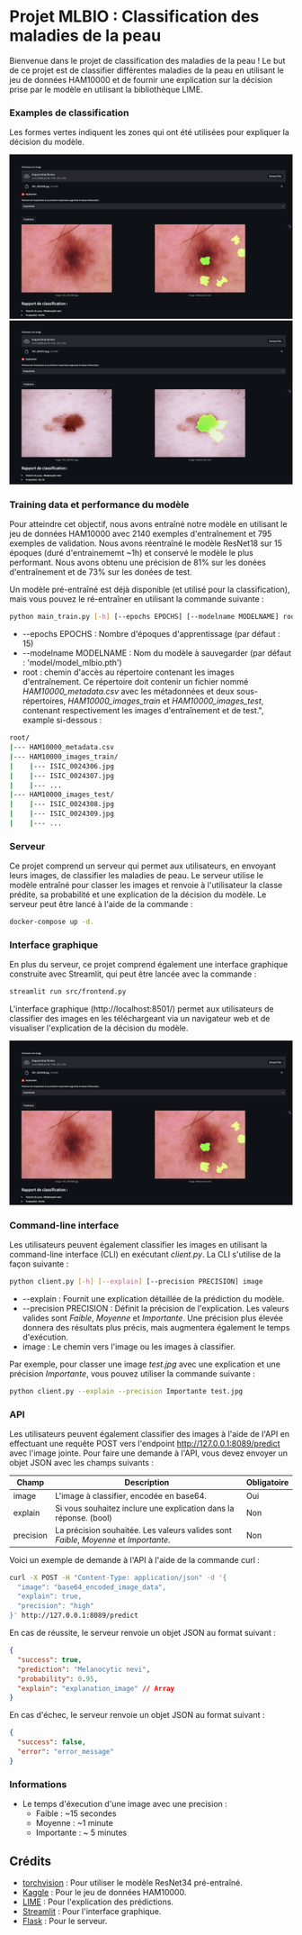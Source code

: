 # Projet MLBIO : Classification des maladies de la peau

Bienvenue dans le projet de classification des maladies de la peau ! Le but de ce projet est de classifier différentes maladies de la peau en utilisant le jeu de données HAM10000 et de fournir une explication sur la décision prise par le modèle en utilisant la bibliothèque LIME.

### Examples de classification

Les formes vertes indiquent les zones qui ont été utilisées pour expliquer la décision du modèle.

![alt text](images/frontend.png "Zones utilisées pour classifier l'image")
![alt text](images/mn_1.png "Zones utilisées pour classifier l'image")


### Training data et performance du modèle

Pour atteindre cet objectif, nous avons entraîné notre modèle en utilisant le jeu de données HAM10000 avec 2140 exemples d'entraînement et 795 exemples de validation. Nous avons réentraîné le modèle ResNet18 sur 15 époques (duré d'entrainememt ~1h) et conservé le modèle le plus performant. Nous avons obtenu une précision de 81% sur les donées d'entraînement et de 73% sur les donées de test.

Un modèle pré-entraîné est déjà disponible (et utilisé pour la classification), mais vous pouvez le ré-entraîner en utilisant la commande suivante :

```bash
python main_train.py [-h] [--epochs EPOCHS] [--modelname MODELNAME] root
```

- --epochs EPOCHS : Nombre d'époques d'apprentissage (par défaut : 15)
- --modelname MODELNAME : Nom du modèle à sauvegarder (par défaut : 'model/model_mlbio.pth')
- root : chemin d'accès au répertoire contenant les images d'entraînement. Ce répertoire doit contenir un fichier nommé *HAM10000_metadata.csv* avec les métadonnées et deux sous-répertoires, *HAM10000_images_train* et *HAM10000_images_test*, contenant respectivement les images d'entraînement et de test.", example si-dessous :

```bash
root/
|--- HAM10000_metadata.csv
|--- HAM10000_images_train/
|    |--- ISIC_0024306.jpg
|    |--- ISIC_0024307.jpg
|    |--- ...
|--- HAM10000_images_test/
|    |--- ISIC_0024308.jpg
|    |--- ISIC_0024309.jpg
|    |--- ...
```

### Serveur

Ce projet comprend un serveur qui permet aux utilisateurs, en envoyant leurs images, de classifier les maladies de peau. Le serveur utilise le modèle entraîné pour classer les images et renvoie à l'utilisateur la classe prédite, sa probabilité et une explication de la décision du modèle. Le serveur peut être lancé à l'aide de la commande : 

```bash
docker-compose up -d.
```

### Interface graphique

En plus du serveur, ce projet comprend également une interface graphique construite avec Streamlit, qui peut être lancée avec la commande : 

```bash
streamlit run src/frontend.py
```

L'interface graphique (http://localhost:8501/) permet aux utilisateurs de classifier des images en les téléchargeant via un navigateur web et de visualiser l'explication de la décision du modèle.

![alt text](images/frontend.png "Interface graphique")

### Command-line interface

Les utilisateurs peuvent également classifier les images en utilisant la command-line interface (CLI) en exécutant *client.py*. La CLI s'utilise de la façon suivante : 

```bash
python client.py [-h] [--explain] [--precision PRECISION] image
```

- --explain : Fournit une explication détaillée de la prédiction du modèle.
- --precision PRECISION : Définit la précision de l'explication. Les valeurs valides sont *Faible*, *Moyenne* et *Importante*. Une précision plus élevée donnera des résultats plus précis, mais augmentera également le temps d'exécution.
- image : Le chemin vers l'image ou les images à classifier.

Par exemple, pour classer une image *test.jpg* avec une explication et une précision *Importante*, vous pouvez utiliser la commande suivante :

```bash
python client.py --explain --precision Importante test.jpg
```

### API

Les utilisateurs peuvent également classifier des images à l'aide de l'API en effectuant une requête POST vers l'endpoint http://127.0.0.1:8089/predict avec l'image jointe. Pour faire une demande à l'API, vous devez envoyer un objet JSON avec les champs suivants :

| Champ | Description | Obligatoire |
| ----- | ----------- | ----------- |
| image | L'image à classifier, encodée en base64. | Oui |
| explain | Si vous souhaitez inclure une explication dans la réponse. (bool) | Non |
| precision | La précision souhaitée. Les valeurs valides sont *Faible*, *Moyenne* et *Importante*. | Non |

Voici un exemple de demande à l'API à l'aide de la commande curl :

```bash
curl -X POST -H "Content-Type: application/json" -d '{
  "image": "base64_encoded_image_data",
  "explain": true,
  "precision": "high"
}' http://127.0.0.1:8089/predict
```


En cas de réussite, le serveur renvoie un objet JSON au format suivant :

```json
{
  "success": true,
  "prediction": "Melanocytic nevi",
  "probability": 0.95,
  "explain": "explanation_image" // Array
}
```

En cas d'échec, le serveur renvoie un objet JSON au format suivant :

```json
{
  "success": false,
  "error": "error_message"
}
```

### Informations
- Le temps d'éxecution d'une image avec une precision :
  - Faible : ~15 secondes
  - Moyenne : ~1 minute
  - Importante : ~ 5 minutes

## Crédits

- [torchvision](https://pytorch.org/vision/stable/index.html) : Pour utiliser le modèle ResNet34 pré-entraîné.
- [Kaggle](https://www.kaggle.com/kmader/skin-cancer-mnist-ham10000) : Pour le jeu de données HAM10000.
- [LIME](https://github.com/marcotcr/lime) : Pour l'explication des prédictions.
- [Streamlit](https://www.streamlit.io/) : Pour l'interface graphique.
- [Flask](https://flask.palletsprojects.com/en/2.2.x/) : Pour le serveur.